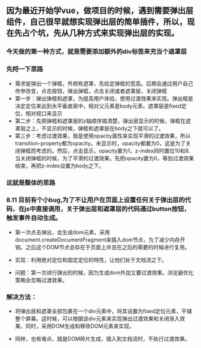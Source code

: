 ## 因为最近开始学vue，做项目的时候，遇到需要弹出层组件，自己很早就想实现弹出层的简单插件，所以，现在先占个坑，先从几种方式来实现弹出层的实现。
### 今天做的第一种方式，就是需要添加额外的div标签来充当个遮罩层

### 先捋一下思路

- 需求是弹出一个弹框，外侧有遮罩，先给定弹框的宽高。后期会通过用户自己传参改变，点击按钮，弹出弹框，点击关闭或者遮罩层，关闭弹框
- 第一步：弹出弹框和遮罩，为提高用户体验，使用过渡效果来实现。弹出框是决定定位来达到水平垂直居中，相对父元素是body元素。遮罩层是fixed定位，相对视口来显示
- 第二步：先把弹框和遮罩层的z轴顺序搞清楚，弹出层显示的时候，弹框在遮罩层之上，不显示的时候，弹框和遮罩层在body之下就可以了。
- 第三步：考虑过渡效果，我是使用opacity属性来实现平滑的过渡效果，所以transition-property都为opacity。未显示时，opacity都置为0，这是为了关闭弹框而考虑的。然后，点击显示，opacity置为1，z-index同时置位10和8.当关闭弹框的时候，为了平滑的过渡效果。先把opacity置为0，等到过渡效果结束，再把z-index设置为body之下。

### 这就是整体的思路

### 8.11 目前有个小bug,为了不让用户在页面上设置任何关于弹出层的代码，在js中直接调用，关于弹出层和遮罩层的代码通过button按钮，触发事件自动生成。

- 第一次点击弹出，会生成dom元素，采用document.createDocumentFragment来插入dom节点，为了减少内存开销。之后这个DOM节点会存在于页面上并且在之后的需要的时候进行复用。
- 实现：利用绝对定位和固定定位的特性，让他们处于文档流之下。

- 问题：第一次进行弹出的时候，因为生成dom外加又要过渡效果。浏览器优化策略会忽略过渡效果。

### 解决方法：

- 将弹出层和遮罩全部包裹在一个div元素中，将其设置为fixed定位元素，平铺整个屏幕。这时候，可以根据该div元素来实现弹出过渡效果和关闭渐入效果。同时，采用DOM生成和移除DOM元素来实现。

- 同样，也有难点，就是DOM碎片生成，插入到文档流时，不执行过渡效果。 


